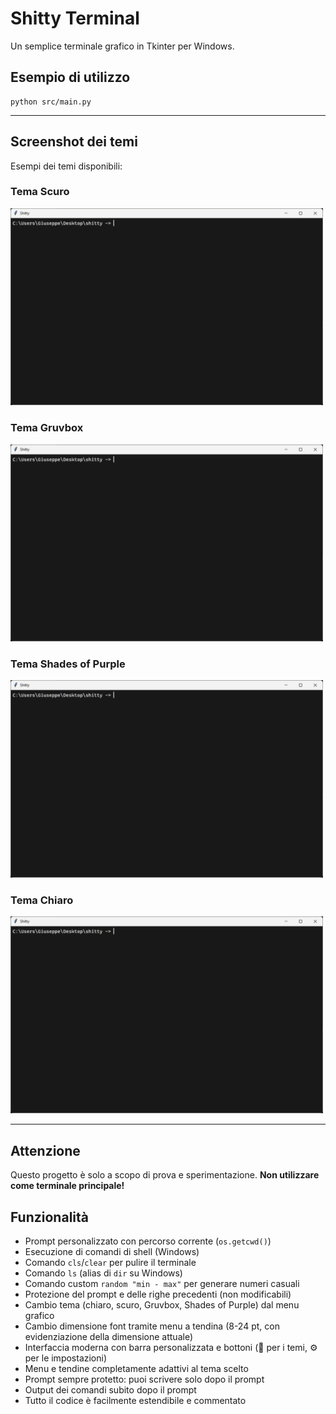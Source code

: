# Shitty Terminal

Un semplice terminale grafico in Tkinter per Windows.

## Esempio di utilizzo

```
python src/main.py

```

---

## Screenshot dei temi

Esempi dei temi disponibili:

### Tema Scuro
<img src="Screenshot%202025-07-12%20165124.png" alt="Tema Scuro" width="500" />

### Tema Gruvbox
<img src="Screenshot%202025-07-12%20165124.png" alt="Tema Gruvbox" width="500" />

### Tema Shades of Purple
<img src="Screenshot%202025-07-12%20165124.png" alt="Tema Shades of Purple" width="500" />

### Tema Chiaro
<img src="Screenshot%202025-07-12%20165124.png" alt="Tema Chiaro" width="500" />

---

## Attenzione

Questo progetto è solo a scopo di prova e sperimentazione.
**Non utilizzare come terminale principale!**



## Funzionalità

- Prompt personalizzato con percorso corrente (`os.getcwd()`)
- Esecuzione di comandi di shell (Windows)
- Comando `cls`/`clear` per pulire il terminale
- Comando `ls` (alias di `dir` su Windows)
- Comando custom `random "min - max"` per generare numeri casuali
- Protezione del prompt e delle righe precedenti (non modificabili)
- Cambio tema (chiaro, scuro, Gruvbox, Shades of Purple) dal menu grafico
- Cambio dimensione font tramite menu a tendina (8-24 pt, con evidenziazione della dimensione attuale)
- Interfaccia moderna con barra personalizzata e bottoni (🌙 per i temi, ⚙️ per le impostazioni)
- Menu e tendine completamente adattivi al tema scelto
- Prompt sempre protetto: puoi scrivere solo dopo il prompt
- Output dei comandi subito dopo il prompt
- Tutto il codice è facilmente estendibile e commentato



